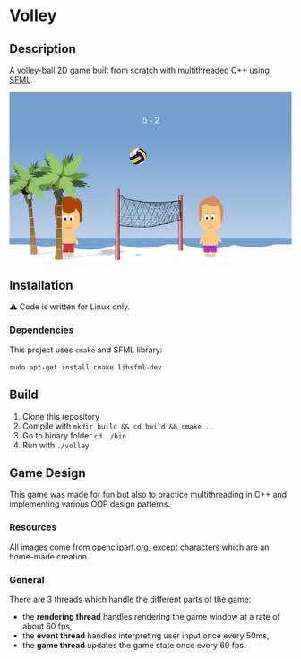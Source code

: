 # Volley

## Description

A volley-ball 2D game built from scratch with multithreaded C++ using [SFML](https://www.sfml-dev.org/).

![Screenshot](screenshot.png)

## Installation

:warning: Code is written for Linux only.

### Dependencies

This project uses `cmake` and SFML library:
```
sudo apt-get install cmake libsfml-dev
```
## Build

1. Clone this repository
2. Compile with `mkdir build && cd build && cmake ..`
3. Go to binary folder `cd ./bin`
4. Run with `./volley`

## Game Design

This game was made for fun but also to practice multithreading in C++ and implementing various OOP design patterns.

### Resources

All images come from [openclipart.org](https://openclipart.org/), except characters which are an home-made creation.

### General

There are 3 threads which handle the different parts of the game:  
- the **rendering thread** handles rendering the game window at a rate of about 60 fps,
- the **event thread** handles interpreting user input once every 50ms,
- the **game thread** updates the game state once every 60 fps.
